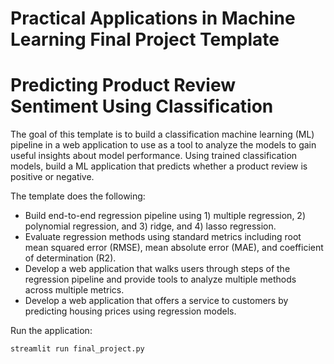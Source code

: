 # Practical Applications in Machine Learning Final Project Template

# Predicting Product Review Sentiment Using Classification

The goal of this template is to build a classification machine learning (ML) pipeline in a web application to use as a tool to analyze the models to gain useful insights about model performance. Using trained classification models, build a ML application that predicts whether a product review is positive or negative.

The template does the following:
* Build end-to-end regression pipeline using 1) multiple regression, 2) polynomial regression, and 3) ridge, and 4) lasso regression.
* Evaluate regression methods using standard metrics including root mean squared error (RMSE), mean absolute error (MAE), and coefficient of determination (R2).
* Develop a web application that walks users through steps of the regression pipeline and provide tools to analyze multiple methods across multiple metrics. 
* Develop a web application that offers a service to customers by predicting housing prices using regression models. 

Run the application:
```
streamlit run final_project.py
```
